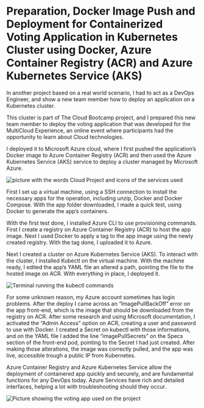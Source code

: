 # Preparation, Docker Image Push and Deployment for Containerized Voting Application in Kubernetes Cluster using Docker, Azure Container Registry (ACR) and Azure Kubernetes Service (AKS)

In another project based on a real world scenario, I had to act as a DevOps Engineer, and show a new team member how to deploy an application on a Kubernetes cluster.

This cluster is part of The Cloud Bootcamp project, and I prepared this new team member to deploy the voting application that was developed for the MultiCloud Experience,
an online event where participants had the opportunity to learn about Cloud technologies.

I deployed it to Microsoft Azure cloud, where I first pushed the application’s Docker image to Azure Container Registry (ACR) and then used the Azure Kubernetes Service 
(AKS) service to deploy a cluster managed by Microsoft Azure.

![picture with the words Cloud Project and icons of the services used](https://miro.medium.com/v2/resize:fit:720/format:webp/0*qWIDV-WqVOsOVY-G.jpg)

First I set up a virtual machine, using a SSH connection to install the necessary apps for the operation, including unzip, Docker and Docker Compose. With the app folder downloaded,
I made a quick test, using Docker to generate the app’s containers.

With the first test done, I installed Azure CLI to use provisioning commands. First I create a registry on Azure Container Registry (ACR) to host the app image. Next I used Docker 
to apply a tag to the app image using the newly created registry. With the tag done, I uploaded it to Azure.

Next I created a cluster on Azure Kubernetes Service (AKS). To interact with the cluster, I installed Kubectl on the virtual machine. With the machine ready, I edited the app’s YAML 
file an altered a path, pointing the file to the hosted image on ACR. With everything in place, I deployed it.

![Terminal running the kubectl commands](https://miro.medium.com/v2/format:webp/1*-9yEXqtLmPvcmwP25EeuvQ.png)

For some unknown reason, my Azure account sometimes has login problems. After the deploy I came across an “ImagePullBackOff” error on the app front-end, which is the image that should
be downloaded from the registry on ACR. After some research and using Microsoft documentation, I activated the “Admin Access” option on ACR, creating a user and password to use with Docker.
I created a Secret on kubectl with those informations, and on the YAML file I added the line “imagePullSecrets” on the Specs section of the front-end pod, pointing to the Secret I had just
created. After making those alterations, the image was correctly pulled, and the app was live, accessible trough a public IP from Kubernetes.

Azure Container Registry and Azure Kubernetes Service allow the deployment of containered app quickly and securely, and are fundamental functions for any DevOps today. Azure Services have 
rich and detailed interfaces, helping a lot with troubleshooting should they occur.

![Picture showing the voting app used on the project](https://miro.medium.com/v2/format:webp/1*PqptBA_p0TvTe1rPavJwQA.png)
